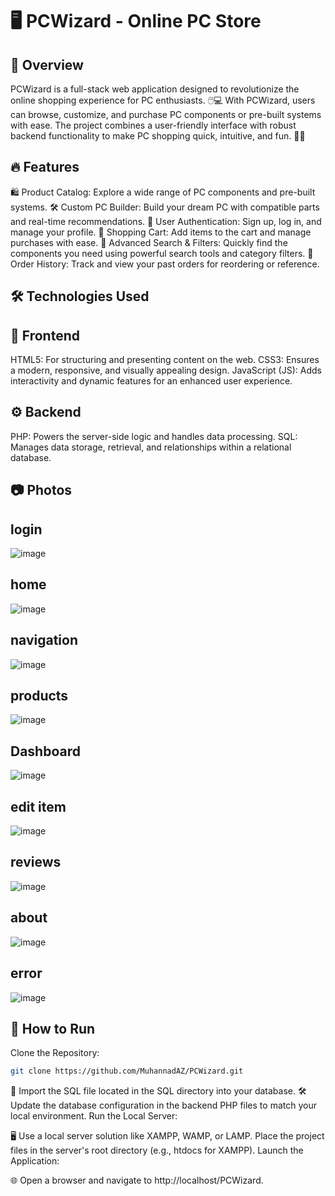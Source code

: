 # 🖥️ PCWizard - Online PC Store  

## 🌟 Overview
PCWizard is a full-stack web application designed to revolutionize the online shopping experience for PC enthusiasts. 🖱️💻 With PCWizard, users can browse, customize, and purchase PC components or pre-built systems with ease. The project combines a user-friendly interface with robust backend functionality to make PC shopping quick, intuitive, and fun. 🎯✨

## 🔥 Features
🛍️ Product Catalog: Explore a wide range of PC components and pre-built systems.
🛠️ Custom PC Builder: Build your dream PC with compatible parts and real-time recommendations.
👤 User Authentication: Sign up, log in, and manage your profile.
🛒 Shopping Cart: Add items to the cart and manage purchases with ease.
🔎 Advanced Search & Filters: Quickly find the components you need using powerful search tools and category filters.
🧾 Order History: Track and view your past orders for reordering or reference.  

## 🛠️ Technologies Used
## 🎨 Frontend
HTML5: For structuring and presenting content on the web.
CSS3: Ensures a modern, responsive, and visually appealing design.
JavaScript (JS): Adds interactivity and dynamic features for an enhanced user experience.
## ⚙️ Backend
PHP: Powers the server-side logic and handles data processing.
SQL: Manages data storage, retrieval, and relationships within a relational database.  
## 📷 Photos

## login
![image](https://github.com/user-attachments/assets/745e249e-1646-4a28-b4ce-09f7997a974a)

## home  
![image](https://github.com/user-attachments/assets/a17a1bbd-f302-4967-ab0c-7c5335461fa3)

## navigation 
![image](https://github.com/user-attachments/assets/3512d420-ef5b-4222-b45d-9d498949493e)

## products
![image](https://github.com/user-attachments/assets/a0071c09-554f-4ef9-a68b-6eb64c5593a7)

## Dashboard
![image](https://github.com/user-attachments/assets/28a8d91f-0e3e-4462-8c3c-05673f3f2a80)

## edit item
![image](https://github.com/user-attachments/assets/aada0c0f-dde5-4db6-a423-b9299c078005)

## reviews 
![image](https://github.com/user-attachments/assets/db562337-01f2-4b3a-a0f7-b57ff26f1cb0)

## about 
![image](https://github.com/user-attachments/assets/e18b7811-0b32-4c1f-afaa-60b1db0236a7)

## error
![image](https://github.com/user-attachments/assets/141477f5-ec52-42eb-88ca-e5808b31778e)

## 🚀 How to Run
Clone the Repository:

```bash
git clone https://github.com/MuhannadAZ/PCWizard.git
```
📂 Import the SQL file located in the SQL directory into your database.
🛠️ Update the database configuration in the backend PHP files to match your local environment.
Run the Local Server:

🖥️ Use a local server solution like XAMPP, WAMP, or LAMP.
Place the project files in the server's root directory (e.g., htdocs for XAMPP).
Launch the Application:

🌐 Open a browser and navigate to http://localhost/PCWizard.

